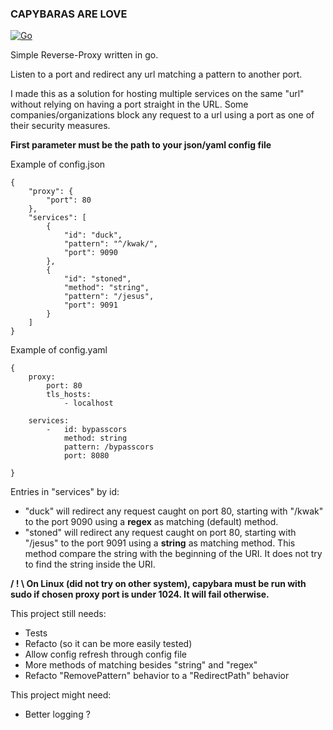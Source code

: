 ### CAPYBARAS ARE LOVE

[![Go](https://github.com/monkeydioude/capybara/actions/workflows/go.yml/badge.svg)](https://github.com/monkeydioude/capybara/actions/workflows/go.yml)

Simple Reverse-Proxy written in go.

Listen to a port and redirect any url matching a pattern to another port.

I made this as a solution for hosting multiple services on the same "url" without relying on having a port straight in the URL. Some companies/organizations block any request to a url using a port as one of their security measures.

**First parameter must be the path to your json/yaml config file**

Example of config.json

```
{
    "proxy": {
        "port": 80
    },
    "services": [
        {
            "id": "duck",
            "pattern": "^/kwak/",
            "port": 9090
        },
        {
            "id": "stoned",
            "method": "string",
            "pattern": "/jesus",
            "port": 9091
        }
    ]    
}

```

Example of config.yaml

```
{
    proxy:
        port: 80
        tls_hosts:
            - localhost

    services:
        -   id: bypasscors
            method: string
            pattern: /bypasscors
            port: 8080

}

```

Entries in "services" by id:
- "duck" will redirect any request caught on port 80, starting with "/kwak" to the port 9090 using a **regex** as matching (default) method.
- "stoned" will redirect any request caught on port 80, starting with "/jesus" to the port 9091 using a **string** as matching method. This method compare the string with the beginning of the URI. It does not try to find the string inside the URI.

**/ ! \ On Linux (did not try on other system), capybara must be run with sudo if chosen proxy port is under 1024. It will fail otherwise.**


This project still needs:
- Tests
- Refacto (so it can be more easily tested)
- Allow config refresh through config file
- More methods of matching besides "string" and "regex"
- Refacto "RemovePattern" behavior to a "RedirectPath" behavior


This project might need:
- Better logging ?
